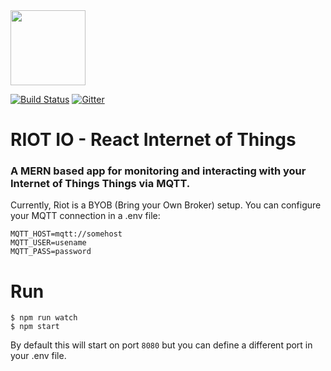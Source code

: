 <img src='https://github.com/jarrettgreen/riot-io/blob/master/logo.png?raw=true' height=120/>

[![Build Status](https://travis-ci.org/jarrettgreen/riot-io.svg?branch=develop)](https://travis-ci.org/jarrettgreen/riot-io)
[![Gitter](https://img.shields.io/gitter/room/nwjs/nw.js.svg)](https://gitter.im/riot-io/general)

# RIOT IO - React Internet of Things
### A MERN based app for monitoring and interacting with your Internet of Things Things via MQTT.

Currently, Riot is a BYOB (Bring your Own Broker) setup. You can configure your MQTT connection in a .env file:

```
MQTT_HOST=mqtt://somehost
MQTT_USER=usename
MQTT_PASS=password

```

# Run
```
$ npm run watch
$ npm start
```

By default this will start on port `8080` but you can define a different port in your .env file.
